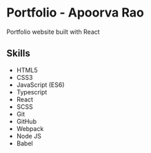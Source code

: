 # Portfolio - Apoorva Rao
Portfolio website built with React

## Skills
* HTML5
* CSS3
* JavaScript (ES6)
* Typescript
* React
* SCSS
* Git
* GitHub
* Webpack
* Node JS
* Babel

